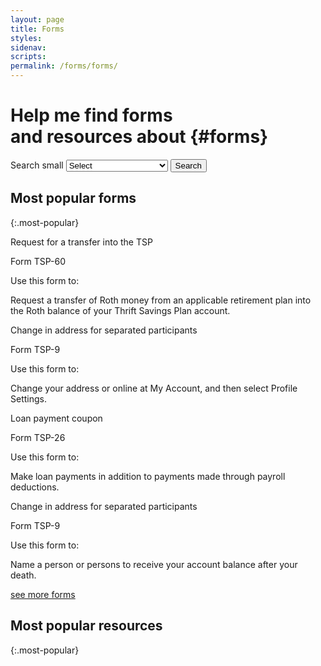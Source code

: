 ```yaml
---
layout: page
title: Forms
styles:
sidenav:
scripts:
permalink: /forms/forms/
---
```


# Help me find forms <br>and resources about {#forms}

<!-- SEARCH FORMS -->
<section id="search-forms">
<div class="usa-grid-full">
  <div class="usa-width-one-half">
    <div role="search">
    <form class="usa-search usa-search-big">
      <label class="usa-sr-only" for="search-field-big">Search small</label>
      <!-- <input id="search-field-small" type="search" name="search"> -->
        <!-- Dropdown -->
        <select id="search-field-big" type="search" name="search">
        <option value='0'>Select</option>
        <option value='1'>Address/Name Change</option>
        <option value='2'>Beneficiary Participants</option>
        <option value='3'>Contributions</option>
        <option value='4'>Death Benefits</option>
        <option value='5'>General Information</option>
        <option value='6'>Legal Documents</option>
        <option value='7'>Loans</option>
        <option value='8'>Transfers and Rollovers</option>
        <option value='9'>Withdrawals</option>
        </select>
      <button type="submit">
        <span class="usa-sr-only">Search</span>
      </button>
    </form>
    </div>
  </div>
  <div class="usa-width-one-half"></div>
</div>
</section> <!-- // end #search-forms -->

<!-- ## Most popular forms
{:.forms} -->

<section id="returned-forms" markdown="1">

## Most popular forms
{:.most-popular}

<div class="usa-grid-full">
  <div class="usa-width-one-half">
    <div class="item-frame">
      <div class="top">
      <p class="form-title">Request for a transfer into the TSP</p>
      <p class="form-number">Form TSP-60</p>
      </div>
      <div class="form-description">
      <p>Use this form to:</p>
      <p>Request a transfer of Roth money from an applicable retirement plan into the Roth balance of your Thrift Savings Plan account.</p>
      </div>
    </div> <!-- end .item-frame -->
  </div> <!-- end .usa-width-one-half -->
  <div class="usa-width-one-half">
    <div class="item-frame">
      <div class="top">
      <p class="form-title">Change in address for separated participants</p>
      <p class="form-number">Form TSP-9</p>
      </div>
    <div class="form-description">
      <p>Use this form to:</p>
      <p>Change your address or online at My Account, and then select Profile Settings.</p>
    </div>
    </div> <!-- end .item-frame -->
  </div> <!-- end .usa-width-one-half -->
</div>
<div class="usa-grid-full">
  <div class="usa-width-one-half">
    <div class="item-frame">
      <div class="top">
      <p class="form-title">Loan payment coupon</p>
      <p class="form-number">Form TSP-26</p>
      </div>
      <div class="form-description">
      <p>Use this form to:</p>
      <p>Make loan payments in addition to payments made through payroll deductions.</p>
      </div>
    </div> <!-- end .item-frame -->
  </div> <!-- end .usa-width-one-half -->
  <div class="usa-width-one-half">
    <div class="item-frame">
      <div class="top">
      <p class="form-title">Change in address for separated participants</p>
      <p class="form-number">Form TSP-9</p>
      </div>
    <div class="form-description">
      <p>Use this form to:</p>
      <p>Name a person or persons to receive your account balance after your death.</p>
    </div>
    </div> <!-- end .item-frame -->
  </div> <!-- end .usa-width-one-half -->
</div>
<!-- IF forms returned for selected TOPIC is greater than 4, display SEE MORE FORMS -->
<div class="see-more"><a href="javascript:void(0)">see more forms</a></div>
</section> <!-- end section#returned-forms -->

<section id="returned-resources" markdown="1">

## Most popular resources
{:.most-popular}

</section>
<!-- <ul class="forms-list">
{% for form in site.data.forms %}
  <li>
    <a href="/forms/{{ form.form_url }}" class="form-name">
      {{ form.form_name }}
    </a> <span class="form-date">{{ form.form_date }}</span>
    <span class="form-info">{{ form.form_info }}</span>
    <span class="form-pages">{{ form.form_pages }} pages</span>
    <span class="form-printed-date">Last printed {{ form.form_date }}</span>
    <p class="form-categories">
    {% for item in form.form_categories %}
      <span class="form-category">{{ item }}</span>
    {% endfor %}
    </p>
    <p class="form-topics">Form topics
      {% for item in form.form_topics %}
        <span class="form-topic">{{ item }}</span>
      {% endfor %}</p>
  </li>
{% endfor %}
</ul>

## Publications

<ul class="publications-list">
{% for publication in site.data.publications %}
  <li>
    <a href="/publications/{{ publication.publication_url }}" class="pub-name">
      {{ publication.publication_name }}
    </a> <span class="pub-date">{{ publication.publication_date }}</span>
    <span class="pub-info">{{ publication.publication_info }}</span>
    <span class="pub-pages">{{ publication.publication_pages }} pages</span>
    <span class="pub-printed-date">Last printed {{ publication.publication_date }}</span>
    <p class="pub-categories">
    {% for item in publication.publication_categories %}
      <span class="pub-category">{{ item }}</span>
    {% endfor %}
    </p>
  </li>
{% endfor %}
</ul>


## Newsletters

<ul class="newsletter-list">
{% for newsletter in site.data.newsletters %}
  <li>
    <a href="/newsletters/{{ newsletter.newsletter_url }}" class="news-name">
      {{ newsletter.newsletter_date | date: "%B %Y" }} Newsletter
    </a>
    <span class="news-info">{{ newsletter.newsletter_info }}</span>
    <span class="news-pages">{{ newsletter.newsletter_pages }} pages</span>
    <span class="news-printed-date">Last printed {{ newsletter.newsletter_date }}</span>
    <p class="news-categories">
    {% for item in newsletter.newsletter_categories %}
      <span class="news-category">{{ item }}</span>
    {% endfor %}
    </p>
  </li>
{% endfor %}
</ul> -->
